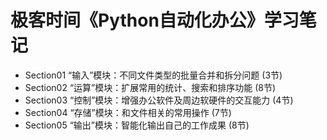 # 极客时间《Python自动化办公》学习笔记

- Section01 “输入”模块：不同文件类型的批量合并和拆分问题 (3节)
- Section02 “运算”模块：扩展常用的统计、搜索和排序功能 (8节)
- Section03 “控制”模块：增强办公软件及周边软硬件的交互能力 (4节)
- Section04 “存储”模块：和文件相关的常用操作 (7节)
- Section05 “输出”模块：智能化输出自己的工作成果 (8节)